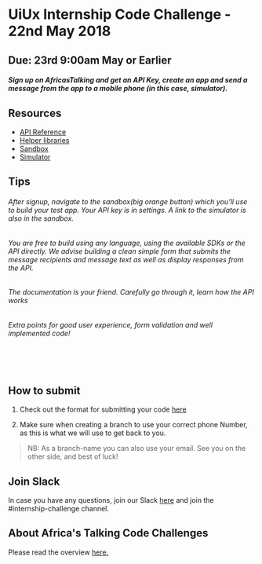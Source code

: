 # UiUx Internship Code Challenge - 22nd May 2018
## Due: 23rd 9:00am May or Earlier


##### Sign up on AfricasTalking and get an API Key, create an app and send a message from the app to a mobile phone (in this case, simulator).

## Resources
- [API Reference](http://docs.africastalking.com/)
- [Helper libraries](https://github.com/AfricasTalkingLtd)
- [Sandbox](https://account.africastalking.com/apps/sandbox)
- [Simulator](https://simulator.africastalking.com:1517/)

## Tips
###### After signup, navigate to the sandbox(big orange button) which you’ll use to build your test app. Your API key is in settings. A link to the simulator is also in the sandbox.

###### You are free to build using any language, using the available SDKs or the API directly. We advise building a clean simple form that submits the message recipients and message text as well as display responses from the API. 

###### The documentation is your friend. Carefully go through it, learn how the API works

###### Extra points for good user experience, form validation and well implemented code!

<br><br>

## How to submit
1. Check out the format for submitting your code [here](http://atdevoutreach.viewdocs.io/UiUxInternshipCodeChallengeMay2018/CodeChallengeSteps/)

2.  Make sure when creating a branch to use your correct phone Number, as this is what we will use to get back to you.

> NB: As a branch-name you can also use your email.
> See you on the other side, and best of luck!


## Join Slack
In case you have any questions, join our Slack [here](https://slackin-africastalking.now.sh/) and join the #internship-challenge channel.

## About Africa's Talking Code Challenges
Please read the overview [here.](http://atdevoutreach.viewdocs.io/UiUxInternshipCodeChallengeMay2018/)

